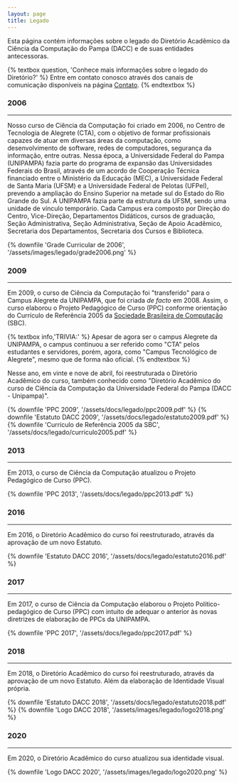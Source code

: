 ```yaml
---
layout: page
title: Legado
---
```


Esta página contém informações sobre o legado do Diretório Acadêmico da Ciência da Computação do Pampa (DACC) e de suas entidades antecessoras.

{% textbox question, 'Conhece mais informações sobre o legado do Diretório?' %}
  Entre em contato conosco através dos canais de comunicação disponíveis na página <a href="/contato">Contato</a>.
{% endtextbox %}

### 2006
---

Nosso curso de Ciência da Computação foi criado em 2006, no Centro de Tecnologia de Alegrete (CTA), com o objetivo de formar profissionais capazes de atuar em diversas áreas da computação, como desenvolvimento de software, redes de computadores, segurança da informação, entre outras. Nessa época, a Universidade Federal do Pampa (UNIPAMPA) fazia parte do programa de expansão das Universidades Federais do Brasil, através de um acordo de Cooperação Técnica financiado entre o Ministério da Educação (MEC), a Universidade Federal de Santa Maria (UFSM) e a Universidade Federal de Pelotas (UFPel), prevendo a ampliação do Ensino Superior na metade sul do Estado do Rio Grande do Sul. A UNIPAMPA fazia parte da estrutura da UFSM, sendo uma unidade de vínculo temporário. Cada Campus era composto por Direção do Centro, Vice-Direção, Departamentos Didáticos, cursos de graduação, Seção Administrativa, Seção Administrativa, Seção de Apoio Acadêmico, Secretaria dos Departamentos, Secretaria dos Cursos e Biblioteca.

{% downfile 'Grade Curricular de 2006', '/assets/images/legado/grade2006.png' %}

### 2009
---

Em 2009, o curso de Ciência da Computação foi "transferido" para o Campus Alegrete da UNIPAMPA, que foi criada *de facto* em 2008. Assim, o curso elaborou o Projeto Pedagógico de Curso (PPC) conforme orientação do Currículo de Referência 2005 da [Sociedade Brasileira de Computação](https://www.sbc.org.br/) (SBC).

{% textbox info,'TRIVIA:' %}
  Apesar de agora ser o campus Alegrete da UNIPAMPA, o campus continuou a ser referido como "CTA" pelos estudantes e servidores, porém, agora, como "Campus Tecnológico de Alegrete", mesmo que de forma não oficial.
{% endtextbox %}

Nesse ano, em vinte e nove de abril, foi reestruturada o Diretório Acadêmico do curso, também conhecido como "Diretório Acadêmico do curso de Ciência da Computação da Universidade Federal do Pampa (DACC - Unipampa)".

{% downfile 'PPC 2009', '/assets/docs/legado/ppc2009.pdf' %}
{% downfile 'Estatuto DACC 2009', '/assets/docs/legado/estatuto2009.pdf' %}
{% downfile 'Currículo de Referência 2005 da SBC', '/assets/docs/legado/curriculo2005.pdf' %}

### 2013
---

Em 2013, o curso de Ciência da Computação atualizou o Projeto Pedagógico de Curso (PPC).

{% downfile 'PPC 2013', '/assets/docs/legado/ppc2013.pdf' %}

### 2016
---

Em 2016, o Diretório Acadêmico do curso foi reestruturado, através da aprovação de um novo Estatuto.

{% downfile 'Estatuto DACC 2016', '/assets/docs/legado/estatuto2016.pdf' %}

### 2017
---

Em 2017, o curso de Ciência da Computação elaborou o Projeto Político-pedagógico de Curso (PPC) com intuito de adequar o anterior às novas diretrizes de elaboração de PPCs da UNIPAMPA.

{% downfile 'PPC 2017', '/assets/docs/legado/ppc2017.pdf' %}

### 2018
---

Em 2018, o Diretório Acadêmico do curso foi reestruturado, através da aprovação de um novo Estatuto. Além da elaboração de Identidade Visual própria.

{% downfile 'Estatuto DACC 2018', '/assets/docs/legado/estatuto2018.pdf' %}
{% downfile 'Logo DACC 2018', '/assets/images/legado/logo2018.png' %}

### 2020
---

Em 2020, o Diretório Acadêmico do curso atualizou sua identidade visual.

{% downfile 'Logo DACC 2020', '/assets/images/legado/logo2020.png' %}
